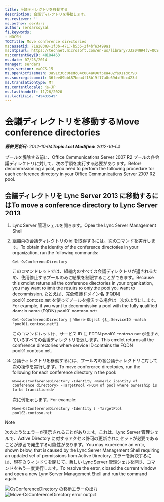 ```yaml
---
title: 会議ディレクトリを移動する
description: 会議ディレクトリを移動します。
ms.reviewer: ''
ms.author: serdars
author: serdarsoysal
f1.keywords:
- NOCSH
TOCTitle: Move conference directories
ms:assetid: 71a28308-1f3b-4717-b535-2f4bfe3499a1
ms:mtpsurl: https://technet.microsoft.com/en-us/library/JJ204994(v=OCS.15)
ms:contentKeyID: 48184463
ms.date: 07/23/2014
manager: serdars
mtps_version: v=OCS.15
ms.openlocfilehash: 3a91c30c0bedc84c684a096f5ea482fa911dc798
ms.sourcegitcommit: 36fee89bb887bea4f18b19f17a8c69daf5bc423d
ms.translationtype: MT
ms.contentlocale: ja-JP
ms.lasthandoff: 11/26/2020
ms.locfileid: "49438549"
---
```

# <a name="move-conference-directories"></a><span data-ttu-id="b1039-103">会議ディレクトリを移動する</span><span class="sxs-lookup"><span data-stu-id="b1039-103">Move conference directories</span></span>

<div data-xmlns="http://www.w3.org/1999/xhtml">

<div class="topic" data-xmlns="http://www.w3.org/1999/xhtml" data-msxsl="urn:schemas-microsoft-com:xslt" data-cs="https://msdn.microsoft.com/">

<div data-asp="https://msdn2.microsoft.com/asp">



</div>

<div id="mainSection">

<div id="mainBody"><span data-ttu-id="b1039-104">

<span> </span></span><span class="sxs-lookup"><span data-stu-id="b1039-104">

<span> </span></span></span>

<span data-ttu-id="b1039-105">_**最終更新日:** 2012-10-04_</span><span class="sxs-lookup"><span data-stu-id="b1039-105">_**Topic Last Modified:** 2012-10-04_</span></span>

<span data-ttu-id="b1039-106">プールを解除する前に、Office Communications Server 2007 R2 プールの各会議ディレクトリに対して、次の手順を実行する必要があります。</span><span class="sxs-lookup"><span data-stu-id="b1039-106">Before decommissioning a pool, you need to perform the following procedure for each conference directory in your Office Communications Server 2007 R2 pool.</span></span>

<div>

## <a name="to-move-a-conference-directory-to-lync-server-2013"></a><span data-ttu-id="b1039-107">会議ディレクトリを Lync Server 2013 に移動するには</span><span class="sxs-lookup"><span data-stu-id="b1039-107">To move a conference directory to Lync Server 2013</span></span>

1.  <span data-ttu-id="b1039-108">Lync Server 管理シェルを開きます。</span><span class="sxs-lookup"><span data-stu-id="b1039-108">Open the Lync Server Management Shell.</span></span>

2.  <span data-ttu-id="b1039-109">組織内の会議ディレクトリの id を取得するには、次のコマンドを実行します。</span><span class="sxs-lookup"><span data-stu-id="b1039-109">To obtain the identity of the conference directories in your organization, run the following commands:</span></span>
    
        Get-CsConferenceDirectory
    
    <span data-ttu-id="b1039-110">このコマンドレットでは、組織内のすべての会議ディレクトリが返されるため、使用停止するプールのみに結果を制限することができます。</span><span class="sxs-lookup"><span data-stu-id="b1039-110">Because this cmdlet returns all the conference directories in your organization, you may want to limit the results to only the pool you want to decommission.</span></span> <span data-ttu-id="b1039-111">たとえば、完全修飾ドメイン名 (FQDN) pool01.contoso.net を使ってプールを撤去する場合は、次のようにします。</span><span class="sxs-lookup"><span data-stu-id="b1039-111">For example, if you want to decommission a pool with the fully qualified domain name (FQDN) pool01.contoso.net:</span></span>
    
        Get-CsConferenceDirectory | Where-Object {$_.ServiceID -match "pool01.contoso.net"}
    
    <span data-ttu-id="b1039-112">このコマンドレットは、サービス ID に FQDN pool01.contoso.net が含まれているすべての会議ディレクトリを返します。</span><span class="sxs-lookup"><span data-stu-id="b1039-112">This cmdlet returns all the conference directories where service ID contains the FQDN pool01.contoso.net.</span></span>

3.  <span data-ttu-id="b1039-113">会議ディレクトリを移動するには、プール内の各会議ディレクトリに対して次の操作を実行します。</span><span class="sxs-lookup"><span data-stu-id="b1039-113">To move conference directories, run the following for each conference directory in the pool:</span></span>
    
        Move-CsConferenceDirectory -Identity <Numeric identity of conference directory> -TargetPool <FQDN of pool where ownership is to be transitioned>
    
    <span data-ttu-id="b1039-114">次に例を示します。</span><span class="sxs-lookup"><span data-stu-id="b1039-114">For example:</span></span>
    
        Move-CsConferenceDirectory -Identity 3 -TargetPool pool02.contoso.net

<div>


> [!NOTE]  
> <span data-ttu-id="b1039-115">次のようなエラーが表示されることがあります。これは、Lync Server 管理シェルで、Active Directory に対するアクセス許可の更新されたセットが必要であることが原因で発生する可能性があります。</span><span class="sxs-lookup"><span data-stu-id="b1039-115">You may experience an error, shown below, that is caused by the Lync Server Management Shell requiring an updated set of permissions from Active Directory.</span></span> <span data-ttu-id="b1039-116">エラーを解決するには、現在のウィンドウを閉じて、新しい Lync Server 管理シェルを開き、コマンドをもう一度実行します。</span><span class="sxs-lookup"><span data-stu-id="b1039-116">To resolve the error, closed the current window and open a new Lync Server Management Shell and run the command again.</span></span>



</div>

<span data-ttu-id="b1039-117">![CsConferenceDirectory の移動エラーの出力](images/JJ204994.4748b9e8-9651-4527-afe1-cbdc6d5ce4a8(OCS.15).jpg "エラー出力の Move-CsConferenceDirectory")</span><span class="sxs-lookup"><span data-stu-id="b1039-117">![Move-CsConferenceDirectory error output](images/JJ204994.4748b9e8-9651-4527-afe1-cbdc6d5ce4a8(OCS.15).jpg "Move-CsConferenceDirectory error output")</span></span>

<span data-ttu-id="b1039-118"></div>

</div>

<span> </span>

</div>

</div>

</span><span class="sxs-lookup"><span data-stu-id="b1039-118"></div>

</div>

<span> </span>

</div>

</div>

</span></span></div>


